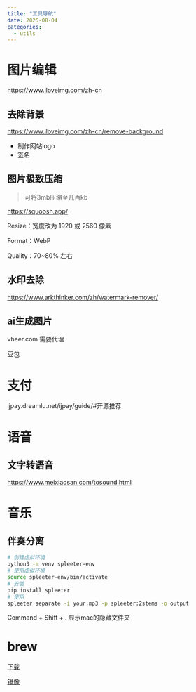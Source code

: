 ```yaml
---
title: "工具导航"
date: 2025-08-04
categories:
  - utils
---
```


# 图片编辑

https://www.iloveimg.com/zh-cn

## 去除背景

https://www.iloveimg.com/zh-cn/remove-background

* 制作网站logo
* 签名

## 图片极致压缩

> 可将3mb压缩至几百kb

https://squoosh.app/

Resize：宽度改为 1920 或 2560 像素

Format：WebP

Quality：70~80% 左右



## 水印去除

https://www.arkthinker.com/zh/watermark-remover/

## ai生成图片

vheer.com 需要代理

豆包

# 支付

ijpay.dreamlu.net/ijpay/guide/#开源推荐

# 语音

## 文字转语音

https://www.meixiaosan.com/tosound.html

# 音乐

## 伴奏分离

```sh
# 创建虚拟环境
python3 -m venv spleeter-env
# 使用虚拟环境
source spleeter-env/bin/activate
# 安装
pip install spleeter
# 使用
spleeter separate -i your.mp3 -p spleeter:2stems -o output
```



Command + Shift + .  显示mac的隐藏文件夹



# brew

[下载](https://brew.sh/zh-cn/)

[镜像](https://mirrors.tuna.tsinghua.edu.cn/help/homebrew/)





